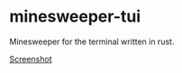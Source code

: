 # minesweeper-tui
Minesweeper for the terminal written in rust.

[Screenshot](https://i.imgur.com/eSF67K3.png)
